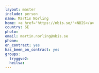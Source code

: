 ```yaml
---
layout: master
include: person
name: Martin Norling
home: <a href="https://nbis.se/">NBIS</a>
country: SE
photo: 
email: martin.norling@nbis.se
phone:
on_contract: yes
has_been_on_contract: yes
groups:
  tryggve2:
  heilsa:
---
```

